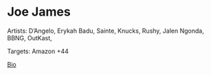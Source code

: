 # Joe James

Artists: D’Angelo, Erykah Badu, Sainte, Knucks, Rushy, Jalen Ngonda, BBNG, OutKast, 

Targets: Amazon +44

[Bio](Joe%20James%2003320498271d4c0484a6f40d33431072/Bio%202607432c586343fe9921979a00f09d05.md)